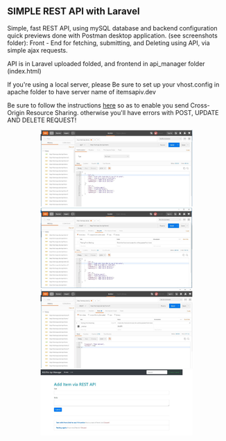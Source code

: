 
## SIMPLE REST API with Laravel

Simple, fast REST API, using mySQL database and backend configuration quick previews done with Postman desktop application. (see screenshots folder):
Front - End for fetching,  submitting, and Deleting using API, via simple ajax requests.


API is in Laravel uploaded folded, and frontend in api_manager folder (index.html)

If you're using a local server, please Be sure to set up your vhost.config in apache folder to
have server name of itemsapiv.dev

Be sure to follow the instructions <a href="https://github.com/barryvdh/laravel-cors">here</a>
so as to enable you send Cross-Origin Resource Sharing. otherwise you'll have errors with POST, UPDATE AND DELETE REQUEST!
<p align="center">

  <img src="https://github.com/achialandry/REST_API_with_Laravel/blob/master/screenshot/backend_1.jpg" width="350"/>
  <img src="https://github.com/achialandry/REST_API_with_Laravel/blob/master/screenshot/backend_2.jpg" width="350"/>
  <img src="https://github.com/achialandry/REST_API_with_Laravel/blob/master/screenshot/backend_3.jpg" width="350"/>
  <img src="https://github.com/achialandry/REST_API_with_Laravel/blob/master/screenshot/frontend.jpg" width="350"/>

</p>
